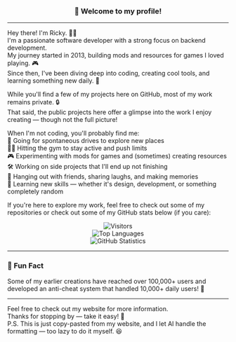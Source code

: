 ### <div align="center">👋 Welcome to my profile!</div>

---

Hey there! I'm Ricky. 👨‍💻  
I'm a passionate software developer with a strong focus on backend development.  
My journey started in 2013, building mods and resources for games I loved playing. 🎮  
Since then, I've been diving deep into coding, creating cool tools, and learning something new daily. 🌱  

While you'll find a few of my projects here on GitHub, most of my work remains private. 🔒  
That said, the public projects here offer a glimpse into the work I enjoy creating — though not the full picture!  

When I'm not coding, you'll probably find me:  
🚗 Going for spontaneous drives to explore new places  
🏋️‍♂️ Hitting the gym to stay active and push limits  
🎮 Experimenting with mods for games and (sometimes) creating resources  
🛠️ Working on side projects that I'll end up not finishing  
🤝 Hanging out with friends, sharing laughs, and making memories  
🎨 Learning new skills — whether it's design, development, or something completely random  

If you're here to explore my work, feel free to check out some of my repositories or check out some of my GitHub stats below (if you care):  
<div align="center">
	<p>
		<img alt="Visitors" src="https://visitor-badge.laobi.icu/badge?page_id=RickyBhatti"/>
		<br/>
		<img alt="Top Languages" src="https://github-readme-stats.vercel.app/api/top-langs/?username=RickyBhatti&layout=compact">
		<br/>
		<img alt="GitHub Statistics" src="https://github-readme-stats.vercel.app/api?username=RickyBhatti&count_private=true&show_icons=true">
	</p>
</div>

---

### 🌟 Fun Fact  
Some of my earlier creations have reached over 100,000+ users and developed an anti-cheat system that handled 10,000+ daily users! 🚀

---

Feel free to check out my website for more information.  
Thanks for stopping by — take it easy! 🙂  
P.S. This is just copy-pasted from my website, and I let AI handle the formatting — too lazy to do it myself. 😆
